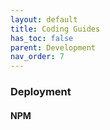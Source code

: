 ```yaml
---
layout: default
title: Coding Guides
has_toc: false
parent: Development
nav_order: 7
---
```


### Deployment

#### NPM
